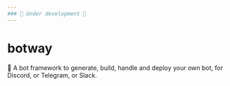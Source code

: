 ```yaml
---
### 🚧 Under development 🚧
---
```


# botway

🤖 A bot framework to generate, build, handle and deploy your own bot, for Discord, or Telegram, or Slack.
